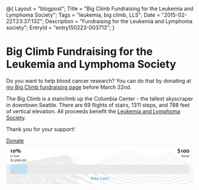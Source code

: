 @{
  Layout = "blogpost";
  Title = "Big Climb Fundraising for the Leukemia and Lymphoma Society";
  Tags = "leukemia, big climb, LLS";
  Date = "2015-02-22T23:37:13Z";
  Description = "Fundraising for the Leukemia and Lymphoma society";
  EntryId = "entry150223-003713";
}
# Big Climb Fundraising for the Leukemia and Lymphoma Society 

Do you want to help blood cancer research? You can do that by donating at 
[my Big Climb fundraising page](http://www.llswa.org/site/TR/Events/BigClimb?px=1696060&amp;pg=personal&amp;fr_id=1460) before March 22nd.

The Big Climb is a stairclimb up the Columbia Center - the tallest skyscraper in downtown Seattle. There are 69 flights of stairs, 1311 steps, and 788 feet of vertical elevation. All proceeds benefit the [Leukemia and Lymphoma Society](http://www.lls.org/).

Thank you for your support!

[Donate <img src="../images/lls_thermometer.png" alt="" />](https://secure3.convio.net/llswa/site/Donation2;jsessionid=BFBEAB6B63531D2C0F87B276B1DEEDC5.app338b?2104.donation=form1&amp;idb=1865941136&amp;df_id=2104&amp;FR_ID=1460&amp;PROXY_ID=1696060&amp;PROXY_TYPE=20)